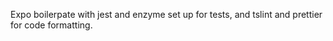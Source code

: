 Expo boilerpate with jest and enzyme set up for tests, and tslint and prettier for code formatting.
